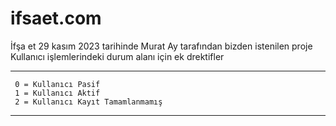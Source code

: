 # ifsaet.com
İfşa et 29 kasım 2023 tarihinde Murat Ay tarafından bizden istenilen proje
Kullanıcı işlemlerindeki durum alanı için ek drektifler
___________________________________________________________
     0 = Kullanıcı Pasif
     1 = Kullanıcı Aktif
     2 = Kullanıcı Kayıt Tamamlanmamış
___________________________________________________________
     